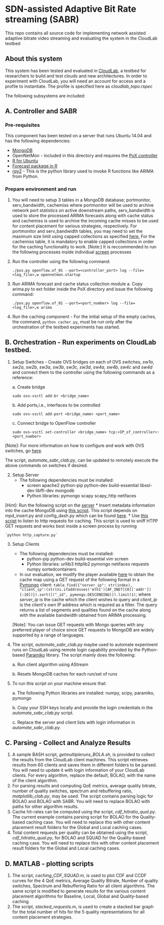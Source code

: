 # SDN-assisted Adaptive Bit Rate streaming (SABR)
This repo contains all source code for implementing network assisted adaptive bitrate video streaming and evaluating the system in the CloudLab testbed

## About this system
This system has been tested and evaluated in [CloudLab](https://www.cloudlab.us/), a testbed for researchers to build and test clouds and new architectures.
In order to experiment with CloudLab, you will need an account for access and a profile to instantiate. The profile is specified here as <i>cloudlab_topo.rspec</i>

The following subsystems are included:

## A. Controller and SABR

### Pre-requisites
This component has been tested on a server that runs Ubuntu 14.04 and has the following dependencies:

* [MongoDB](https://docs.mongodb.com/manual/tutorial/install-mongodb-on-ubuntu/)
* OpenNetMon - included in this directory and requires the [PoX controller](https://github.com/noxrepo/pox)
* [R for Ubuntu](https://cran.r-project.org/bin/linux/ubuntu/README.html)
* [Forecast package in R](https://cran.r-project.org/web/packages/forecast/forecast.pdf)
* [rpy2](https://rpy2.readthedocs.io/en/version_2.8.x/) - This is the python library used to invoke R functions like ARIMA from Python.

### Prepare environment and run
1. You will need to setup 3 tables in a MongoDB database; portmonitor, serv_bandwidth, cachemiss where portmonitor will be used to archive network port statistics on active downstream paths, serv_bandwidth is used to store the processed ARIMA forecasts along with cache status and cachemiss is used to archive the incoming cache misses to be used for content placement for various strategies, respectively. For portmonitor and serv_bandwidth tables, you may need to set the maximum size limit using capped collections as specified [here.](https://docs.mongodb.com/manual/core/capped-collections/) For the cachemiss table, it is mandatory to enable capped collections in order for the caching functionality to work. 
[Note:] It is reccommended to run the following processes inside individual [screen](https://www.gnu.org/software/screen/manual/screen.html) processes
2. Run the controller using the following command:
   
      `./pox.py openflow.of_01 --port=<controller_port> log --file=<log_file>,w opennetmon.startup`
3. Run ARIMA forecast and cache status collection module
   a. Copy arima.py to ext folder inside the PoX directory and issue the following command: 
      
      `./pox.py openflow.of_01 --port=<port_number> log --file=<log_file>,w arima`
4. Run the caching component - For the initial setup of the empty caches, the command, `python cacher.py`, must be run only after the orchestration of the testbed experiments has started.

## B. Orchestration - Run experiments on CloudLab testbed.
1. Setup Switches - Create OVS bridges on each of OVS switches, <i>sw1a</i>, <i>sw2a</i>, <i>sw2b</i>, <i>sw3a</i>, <i>sw3b</i>, <i>sw3c</i>, <i>sw3d</i>, <i>sw4a</i>, <i>sw4b</i>, <i>sw4c</i> and <i>sw4d</i> and connect them to the controller using the following commands as a reference:
   
   a. Create bridge
   
   `sudo ovs-vsctl add-br <bridge_name>`
   
   b. Add ports,i.e., interfaces to be controlled
   
   `sudo ovs-vsctl add-port <bridge_name> <port_name>`
   
   c. Connect bridge to OpenFlow controller
   
   `sudo ovs-vsctl set-controller <bridge_name> tcp:<IP_of_controller>:<port_number>`
   
[Note]: For more information on how to configure and work with OVS switches, go [here](http://docs.openvswitch.org/en/latest/tutorials/).

The script, <i>automate_sabr_clab.py</i>, can be updated to remotely execute the above commands on switches if desired.

2. Setup Server 
    * The following dependencies must be installed:
      * screen apache2 python-pip python-dev build-essential libssl-dev libffi-dev mongodb
      * Python libraries: pymongo scapy scapy_http netifaces

[Hint]: Run the following script on the [server](https://github.com/dbhat/cloudlab_SABR/blob/master/server/server.sh)
    * Insert metadata information into the cache MongoDB using [this script](https://github.com/dbhat/cloudlab_SABR/blob/master/server/create_mpdinfo.py). This script depends on mpd_insert.py and config_dash.py which can be found [here](https://github.com/dbhat/cloudlab_SABR/tree/master/server).
    * Use [this script](https://github.com/dbhat/cloudlab_SABR/blob/master/server/http_capture.py) to listen to http requests for caching. This script is used to sniff HTPP GET requests and works best inside a screen process by running 
    
    `python http_capture.py`
3. Setup Clients 
    * The following dependencies must be installed:
      * python-pip python-dev build-essential vim screen
      * Python libraries: urllib3 httplib2 pymongo netifaces requests numpy sortedcontainers 
    * In our evaluation, we modify the player available [here](https://github.com/pari685/AStream.git) to obtain the cache map using a GET request of the following format in a [Pymongo](https://api.mongodb.com/python/current/) client: `table.find({"server_ip": str(index), "client_ip":(str(ni.ifaddresses('eth1')[AF_INET][0]['addr'])[:10])}).sort([("_id", pymongo.DESCENDING)]).limit(1)`; where <i>server_ip</i> is the cache which the client wishes to query and <i>client_ip</i> is the client's own IP address which is required as a filter. The query returns a list of segments and qualities found on the cache along with the available bandwidth obtained from ARIMA processing. 
    
    [Note]: You can issue GET requests with Mongo queries with any preferred player of choice since GET requests to MongoDB are widely supported by a range of languages.
4. The script, <i>automate_sabr_clab.py</i> maybe used to automate experiment runs on CloudLab using remote login capability provided by the Python-based [Paramiko](http://www.paramiko.org/) library. The script mainly does the following:
  
    a. Run client algorithm using AStream
  
    b. Resets MongoDB caches for each run/set of runs

5. To run this script on your machine ensure that:

    a. The following Python libraries are installed: numpy, scipy, paramiko, pymongo
  
    b. Copy your SSH keys locally and provide the login credentials in the <i>automate_sabr_clab.py</i> script.
  
    c. Replace the server and client lists with login information in <i>automate_sabr_clab.py</i>.

## C. Parsing - Collect and Analyze Results
1. A sample BASH script, <i>getmultipleruns_BOLA.sh</i>, is provided to collect the results from the CloudLab client machines. This script retrieves results from 60 clients and saves them in different folders to be parsed. You will need to update it with login information of your CloudLab clients. For every algorithm, replace the default, BOLAO, with the name of the client algorithm.
2. For parsing results and computing QoE metrics, average quality bitrate, number of quality switches, spectrum and rebuffering ratio, <i>matplotlib_clab.py</i>, may be used. The script contains parsing logic for BOLAO and BOLAO with SABR. You will need to replace BOLAO with paths for other algorithm results.
3. Cache hit-rates can be computed using the script, <i>cdf_hitratio_qual.py</i>. The current example contains parsing script for BOLAO for the Quality-based caching case. You will need to replace this with other content placement result folders for the Global and Local caching cases.
4. Total content requests per quality can be obtained using the script, <i>cdf_hitratio_qual.py</i>, for BOLAO and SQUAD for the Quality-based caching case. You will need to replace this with other content placement result folders for the Global and Local caching cases.
## D. MATLAB - plotting scripts
1. The script, <i>caching_CDF_SQUAD.m</i>, is used to plot CDF and CCDF curves for the 4 QoE metrics, Average Quality Bitrate, Number of quality switches, Spectrum and Rebuffering Ratio for all client algorithms. The same script is modified to generate results for the various content placement algorithms for Baseline, Local, Global and Quality-based caching.
2. The script, <i>stacked_requests.m</i>, is used to create a stacked bar graph for the total number of hits for the 5 quality representations for all content placement strategies.

